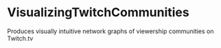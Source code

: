 # VisualizingTwitchCommunities
Produces visually intuitive network graphs of viewership communities on Twitch.tv
